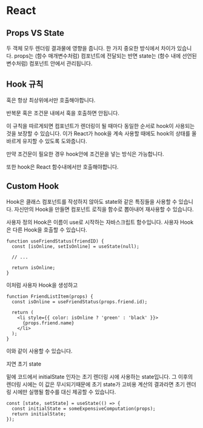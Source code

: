 # React

## Props VS State

두 객체 모두 렌더링 결과물에 영향을 줍니다.
한 가지 중요한 방식에서 차이가 있습니다.
props는 (함수 매개변수처럼) 컴포넌트에 전달되는 반면
state는 (함수 내에 선언된 변수처럼) 컴포넌트 안에서 관리됩니다.

## Hook 규칙

훅은 항상 최상위에서만 호출해야합니다.

반복문 혹은 조건문 내에서 훅을 호출하면 안됩니다.

이 규칙을 따르게되면
컴포넌트가 렌더링이 될 때마다 동일한 순서로 hook이 사용되는 것을 보장할 수 있습니다.
이가 React가 hook을 계속 사용할 때에도 hook의 상태를 올바르게 유지할 수 있도록 도와줍니다.

만약 조건문이 필요한 경우 hook안에 조건문을 넣는 방식은 가능합니다.

또한 hook은 React 함수내에서만 호출해야합니다.

## Custom Hook

Hook은 클래스 컴포넌트를 작성하지 않아도 state와 같은 특징들을 사용할 수 있습니다.
자신만의 Hook을 만들면 컴포넌트 로직을 함수로 뽑아내어 재사용할 수 있습니다.

사용자 정의 Hook은 이름이 use로 시작하는 자바스크립트 함수입니다.
사용자 Hook은 다른 Hook을 호출할 수 있습니다.

```
function useFriendStatus(friendID) {
  const [isOnline, setIsOnline] = useState(null);

  // ...

  return isOnline;
}
```

이처럼 사용자 Hook을 생성하고

```
function FriendListItem(props) {
  const isOnline = useFriendStatus(props.friend.id);

  return (
    <li style={{ color: isOnline ? 'green' : 'black' }}>
      {props.friend.name}
    </li>
  );
}
```

이와 같이 사용할 수 있습니다.

지연 초기 state

밑에 코드에서 initialState 인자는 초기 렌더링 시에 사용하는 state입니다.
그 이후의 렌더링 시에는 이 값은 무시되기때문에 초기 state가 고비용 계산의 결과라면
초기 렌더링 시에만 실행될 함수를 대신 제공할 수 있습니다.

```
const [state, setState] = useState(() => {
  const initialState = someExpensiveComputation(props);
  return initialState;
});
```

